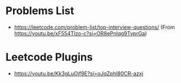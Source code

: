 # Problems List

- https://leetcode.com/problem-list/top-interview-questions/ (From https://youtu.be/xF554Tlzo-c?si=OR8ePnlqg9TvprGa)

# Leetcode Plugins

- https://youtu.be/Kk3gLuOjf9E?si=oJqZphl80CR-azxj